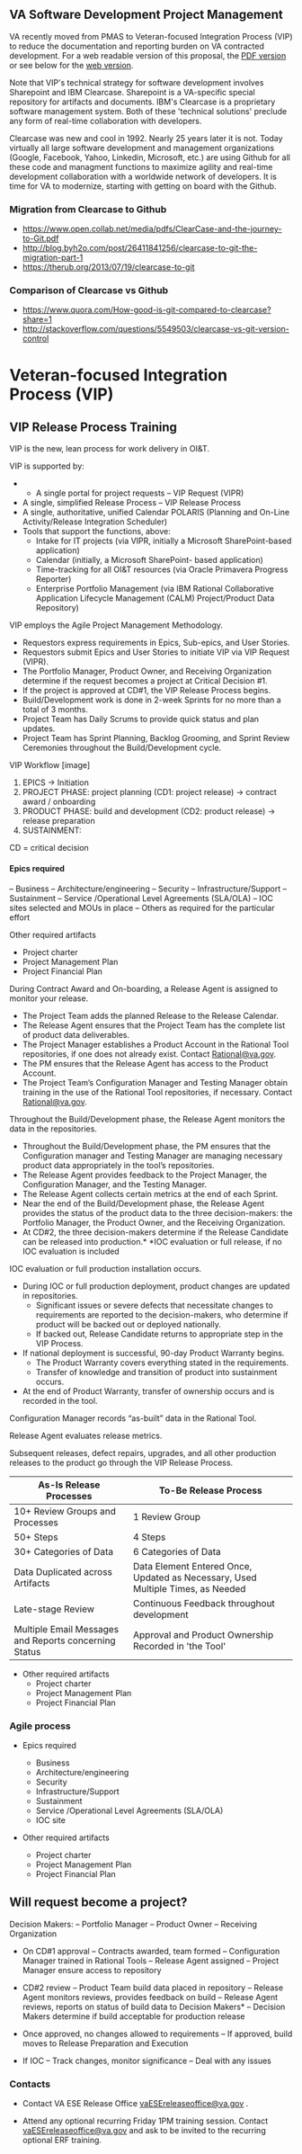 ## VA Software Development Project Management 

VA recently moved from PMAS to Veteran-focused Integration Process (VIP) to reduce the documentation and reporting burden on VA contracted development. For a web readable version of this proposal, the [PDF version](https://github.com/vistadataproject/documents/blob/master/artifacts/va-vip/VIP_Intro_2015-01-18.pdf) or see below for the [web version](https://github.com/vistadataproject/documents/blob/master/artifacts/va-vip/VIP_Intro_2015-01-18.md).

Note that VIP's technical strategy for software development involves Sharepoint and IBM Clearcase.  Sharepoint is a VA-specific special repository for artifacts and documents.  IBM's Clearcase is a proprietary software management system.  Both of these 'technical solutions' preclude any form of real-time collaboration with developers.

Clearcase was new and cool in 1992.  Nearly 25 years later it is not.  Today virtually all large software development and management organizations  (Google, Facebook, Yahoo, Linkedin,  Microsoft, etc.)  are using Github for all these code and managment functions to maximize agility and real-time development collaboration with a worldwide network of developers.    It is time for VA to modernize, starting with getting on board with the Github.

### Migration from Clearcase to Github
* https://www.open.collab.net/media/pdfs/ClearCase-and-the-journey-to-Git.pdf
* http://blog.byh2o.com/post/26411841256/clearcase-to-git-the-migration-part-1
* https://therub.org/2013/07/19/clearcase-to-git


### Comparison of Clearcase vs Github
* https://www.quora.com/How-good-is-git-compared-to-clearcase?share=1
* http://stackoverflow.com/questions/5549503/clearcase-vs-git-version-control




# Veteran-focused Integration Process (VIP)

## VIP Release Process Training


VIP is the new, lean process for work delivery in OI&T.

VIP is supported by:

* * A single portal for project requests – VIP Request (VIPR)
* A single, simplified Release Process – VIP Release Process
* A single, authoritative, unified Calendar POLARIS (Planning and On-Line
Activity/Release Integration Scheduler)
* Tools that support the functions, above:
	* Intake for IT projects (via VIPR, initially a Microsoft SharePoint-based application)
	* Calendar (initially, a Microsoft SharePoint- based application)
	* Time-tracking for all OI&T resources (via Oracle Primavera Progress Reporter)
	* Enterprise Portfolio Management (via IBM Rational Collaborative Application Lifecycle Management (CALM) Project/Product Data Repository)


VIP employs the Agile Project Management Methodology.

* Requestors express requirements in Epics, Sub-epics, and User Stories.
* Requestors submit Epics and User Stories to initiate VIP via VIP Request (VIPR).
* The Portfolio Manager, Product Owner, and Receiving Organization determine if the request becomes a project at Critical Decision #1.
* If the project is approved at CD#1, the VIP Release Process begins.
* Build/Development work is done in 2-week Sprints for no more than a total
of 3 months.
* Project Team has Daily Scrums to provide quick status and plan updates.
* Project Team has Sprint Planning, Backlog Grooming, and Sprint Review
Ceremonies throughout the Build/Development cycle.


VIP Workflow [image]

1. EPICS -> Initiation
2. PROJECT PHASE:  project planning (CD1: project release) -> contract award / onboarding
3. PRODUCT PHASE:  build and development (CD2: product release) -> release preparation
4. SUSTAINMENT:  

CD = critical decision


#### Epics required

– Business
– Architecture/engineering
– Security
– Infrastructure/Support
– Sustainment
– Service /Operational Level Agreements (SLA/OLA)
– IOC sites selected and MOUs in place
– Others as required for the particular effort


Other required artifacts

* Project charter
* Project Management Plan
* Project Financial Plan


During Contract Award and On-boarding, a Release Agent is assigned to
monitor your release.

* The Project Team adds the planned Release to the Release Calendar.
* The Release Agent ensures that the Project Team has the complete list of
product data deliverables.
* The Project Manager establishes a Product Account in the Rational Tool repositories, if one does not already exist. Contact  Rational@va.gov.
* The PM ensures that the Release Agent has access to the Product Account.
* The Project Team’s Configuration Manager and Testing Manager obtain training in the use of the Rational Tool repositories, if necessary. Contact Rational@va.gov.


Throughout the Build/Development phase, the Release Agent monitors the data in the repositories.

* Throughout the Build/Development phase, the PM ensures that the Configuration manager and Testing Manager are managing necessary product data appropriately in the tool’s repositories.
* The Release Agent provides feedback to the Project Manager, the
Configuration Manager, and the Testing Manager.
* The Release Agent collects certain metrics at the end of each Sprint.
* Near the end of the Build/Development phase, the Release Agent provides the status of the product data to the three decision-makers: the Portfolio Manager, the Product Owner, and the Receiving Organization.
* At CD#2, the three decision-makers determine if the Release Candidate can be released into production.*
*IOC evaluation or full release, if no IOC evaluation is included


IOC evaluation or full production installation occurs.

* During IOC or full production deployment, product changes are updated in repositories.
	* Significant issues or severe defects that necessitate changes to requirements are reported to the decision-makers, who determine if product will be backed out or deployed nationally.
	* 	If backed out, Release Candidate returns to appropriate step in the VIP Process.
* If national deployment is successful, 90-day Product Warranty begins.
	* The Product Warranty covers everything stated in the requirements.
	* Transfer of knowledge and transition of product into sustainment occurs.
* At the end of Product Warranty, transfer of ownership occurs and is recorded in the tool.


Configuration Manager records “as-built” data in the Rational Tool.

Release Agent evaluates release metrics.

Subsequent releases, defect repairs, upgrades, and all other production releases to
the product go through the VIP Release Process.


As-Is Release Processes | To-Be Release Process
---|---
10+ Review Groups and Processes | 1 Review Group
50+ Steps | 4 Steps
30+ Categories of Data | 6 Categories of Data
Data Duplicated across Artifacts |Data Element Entered Once, Updated as Necessary, Used Multiple Times, as Needed
Late-stage Review | Continuous Feedback throughout development
Multiple Email Messages and Reports concerning Status | Approval and Product Ownership Recorded in 'the Tool'




* Other required artifacts
	*  Project charter
	* Project Management Plan
	* Project Financial Plan



### Agile process
* Epics required
	* Business
	* Architecture/engineering
	* Security
	* Infrastructure/Support
	* Sustainment
	* Service /Operational Level Agreements (SLA/OLA)
	* IOC site

* Other required artifacts
	* Project charter
	* Project Management Plan
	* Project Financial Plan



## Will request become a project?

Decision Makers:
– Portfolio Manager
– Product Owner
– Receiving Organization


* On CD#1 approval
– Contracts awarded, team formed
– Configuration Manager trained in Rational Tools
– Release Agent assigned
– Project Manager ensure access to repository


* CD#2 review
– Product Team build data placed in repository
– Release Agent monitors reviews, provides feedback on build
– Release Agent reviews, reports on status of build data to Decision Makers*
– Decision Makers determine if build acceptable for production release
* Once approved, no changes allowed to requirements
– If approved, build moves to Release Preparation and Execution


* If IOC
– Track changes, monitor significance
– Deal with any issues


### Contacts

* Contact VA ESE Release Office  vaESEreleaseoffice@va.gov .


* Attend any optional recurring Friday 1PM training session. Contact
vaESEreleaseoffice@va.gov and ask to be invited to the
recurring optional ERF training.
